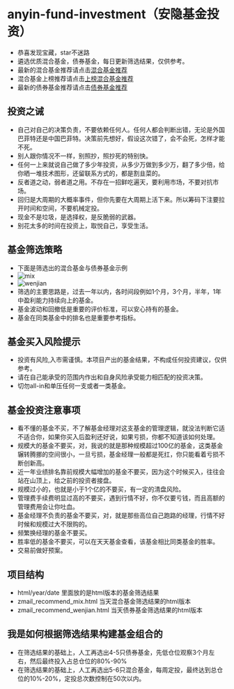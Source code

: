# anyin-fund-investment（安隐基金投资）
- 恭喜发现宝藏，star不迷路
- 遴选优质混合基金，债券基金，每日更新筛选结果，仅供参考。
- 最新的混合基金推荐请点击[混合基金推荐](https://htmlpreview.github.io/?https://github.com/jumper2014/anyin-fund/blob/main/zmail_recommend_mix.html)
- 混合基金上榜推荐请点击[上榜混合基金推荐](https://htmlpreview.github.io/?https://github.com/jumper2014/anyin-fund/blob/main/zmail_recommend_mix_all.html)
- 最新的债券基金推荐请点击[债券基金推荐](https://htmlpreview.github.io/?https://github.com/jumper2014/anyin-fund/blob/main/zmail_recommend_wenjian.html)

## 投资之诫
- 自己对自己的决策负责，不要依赖任何人。任何人都会判断出错，无论是外国巴菲特还是中国巴菲特。决策前先想好，假设这次错了，会不会死，怎样才能不死。
- 别人跟你情况不一样，别照抄，照抄死的特别快。
- 任何一上来就说自己做了多少年投资，从多少万做到多少万，翻了多少倍，给你晒一堆技术图形，还留联系方式的，都是割韭菜的。
- 反者道之动，弱者道之用。不存在一招鲜吃遍天，要利用市场，不要对抗市场。
- 回归是大周期的大概率事件，但你先要在大周期上活下来。所以筹码下注要拉开时间和空间，不要机械定投。
- 现金不是垃圾，是选择权，是反脆弱的武器。
- 别花太多的时间在投资上，取悦自己，享受生活。

## 基金筛选策略
- 下面是筛选出的混合基金与债券基金示例
- ![mix](https://user-images.githubusercontent.com/9908796/181139918-958b3f73-3d64-446a-8b76-77cff14bbc2a.png)
- ![wenjian](https://user-images.githubusercontent.com/9908796/181139929-a54fc3bc-e25d-41c7-a183-b08a86221b1b.png)
- 筛选的主要思路是，过去一年以内，各时间段例如1个月，3个月，半年，1年中盈利能力持续向上的基金。
- 基金波动和回撤低是重要的评价标准，可以安心持有的基金。
- 基金在同类基金中的排名也是重要参考指标。

## 基金买入风险提示
- 投资有风险,入市需谨慎。本项目产出的基金结果，不构成任何投资建议，仅供参考。
- 请在自己能承受的范围内作出和自身风险承受能力相匹配的投资决策。
- 切勿all-in和单压任何一支或者一类基金。

## 基金投资注意事项
- 看不懂的基金不买，不了解基金经理对这支基金的管理逻辑，就没法判断它适不适合你，如果你买入后盈利还好说，如果亏损，你都不知道该如何处理。
- 规模大的基金不要买，对，我说的就是那种规模超过100亿的基金，这类基金辗转腾挪的空间很小，一旦亏损，基金经理一般都是死扛，你只能看着亏损不断创新高。
- 近一年业绩排名靠前规模大幅增加的基金不要买，因为这个时候买入，往往会站在山顶上，给之前的投资者接盘。
- 规模过小的，也就是小于1个亿的不要买，有一定的清盘风险。
- 管理费手续费明显过高的不要买，遇到行情不好，你不仅要亏钱，而且高额的管理费用会让你吐血。
- 基金经理不负责的基金不要买，对，就是那些高位自己跑路的经理，行情不好时候和规模过大不限购的。
- 频繁换经理的基金不要买。
- 胜率低的基金不要买，可以在天天基金查看，该基金相比同类基金的胜率。
- 交易前做好预案。

## 项目结构
- html/year/date 里面放的是html版本的基金筛选结果
- zmail_recommend_mix.html 当天混合基金筛选结果的html版本
- zmail_recommend_wenjian.html 当天债券基金筛选结果的html版本

## 我是如何根据筛选结果构建基金组合的
- 在筛选结果的基础上，人工再选出4-5只债券基金，先低仓位观察3个月左右，然后最终投入占总仓位的80%-90%
- 在筛选结果的基础上，人工再选出5-6只混合基金，每周定投，最终达到总仓位的10%-20%，定投总次数控制在50次以内。






